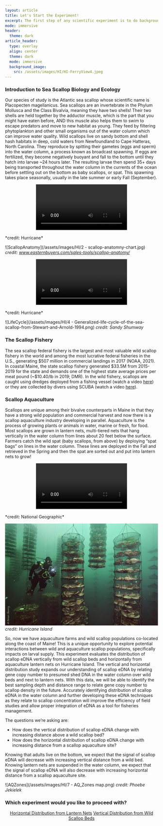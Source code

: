 ```yaml
---
layout: article
title: Let's Start the Experiment!
excerpt: The first step of any scientific experiment is to do background research. Scroll down to read the background information, then select which experiment you would like to conduct!
mode: immersive
header:
  theme: dark
article_header:
  type: overlay
  align: center
  theme: dark
  mode: immersive
  background_image:
    src: /assets/images/HI/HI-FerryView4.jpeg
---
```


### Introduction to Sea Scallop Biology and Ecology

Our species of study is the Atlantic sea scallop whose scientific name is Placopecten magellanicus. Sea scallops are an invertebrate in the Phylum Mollusca and the Class Bivalvia, meaning they have two shells! Their two shells are held together by the adductor muscle, which is the part that you might have eaten before, AND this muscle also helps them to swim to escape predators and move to new habitat as young. They feed by filtering phytoplankton and other small organisms out of the water column which can improve water quality. Wild scallops live on sandy bottom and shell hash habitats in deep, cold waters from Newfoundland to Cape Hatteras, North Carolina. They reproduce by spitting their gametes (eggs and sperm) into the water column, a process known as broadcast spawning. If eggs are fertilized, they become negatively buoyant and fall to the bottom until they hatch into larvae ~24 hours later. The resulting larvae then spend 35+ days being transported throughout the water column in the currents of the ocean before settling out on the bottom as baby scallops, or spat. This spawning takes place seasonally, usually in the late summer or early Fall (September).

<p align="center">
<video controls>
  <source src="/assets/videos/Scallop.mp4" type="video/mp4">
</video> </p>
*credit: Hurricane*

![ScallopAnatomy](/assets/images/HI/2 - scallop-anatomny-chart.jpg)
*credit: www.easternbuyers.com/sales-tools/scallop-anatomy/*

<p align="center">
<video controls>
  <source src="/assets/videos/ConvertedSpatSmall.mp4" type="video/mp4">
</video> </p>
*credit: Hurricane*

![LifeCycle](/assets/images/HI/4 - Generalized-life-cycle-of-the-sea-scallop-from-Stewart-and-Arnold-1994.png)
*credit: Sandy Shumway*


### The Scallop Fishery

The sea scallop federal fishery is the largest and most valuable wild scallop fishery in the world and among the most lucrative federal fisheries in the U.S., generating \$507 million in commercial landings in 2017 (NOAA, 2021). In coastal Maine, the state scallop fishery generated \$33.5M from 2015-2019 for the state and demands one of the highest state average prices per meat pound (~\$10.40/lb in 2019; DMR). In the wild fishery, scallops are caught using dredges deployed from a fishing vessel (watch a video [here](https://www.youtube.com/watch?v=N3VRnUOE8dA)) or they are collected by divers using SCUBA (watch a video [here](https://www.youtube.com/watch?v=xI99P43N6fk)). 


### Scallop Aquaculture

Scallops are unique among their bivalve counterparts in Maine in that they have a strong wild population and commercial harvest and now there is a scallop aquaculture industry developing in parallel. Aquaculture is the process of growing plants or animals in water, marine or fresh, for food. Most scallops are grown in lantern nets, multi-tiered nets that hang vertically in the water column from lines about 20 feet below the surface. Farmers catch the wild spat (baby scallops, from above) by deploying “spat bags” on lines in the water column. These lines are deployed in the Fall and retrieved in the Spring and then the spat are sorted out and put into lantern nets to grow!


<p align="center">
<video controls>
  <source src="/assets/videos/SpatBagsSmall.mp4" type="video/mp4">
</video> </p>
*credit: National Geographic*

![LanternNets](/assets/images/HI/HI_LanternNet.jpeg)
*credit: Hurricane Island*

So, now we have aquaculture farms and wild scallop populations co-located along the coast of Maine! This is a unique opportunity to explore potential interactions between wild and aquaculture scallop populations, specifically impacts on larval supply. This experiment evaluates the distribution of scallop eDNA vertically from wild scallop beds and horizontally from aquaculture lantern nets on Hurricane Island. The vertical and horizontal distribution study expands our understanding of scallop eDNA by relating gene copy number to presumed shed DNA in the water column over wild beds and next to lantern nets. With this data, we will be able to identify the best sampling depth and distance range to relate gene copy number to scallop density in the future. Accurately identifying distribution of scallop eDNA in the water column and further developing these eDNA techniques as they relate to scallop concentration will improve the efficiency of field studies and allow proper integration of eDNA as a tool for fisheries management.

The questions we’re asking are:
- How does the vertical distribution of scallop eDNA change with increasing distance above a wild scallop bed?
- How does the horizontal distribution of scallop eDNA change with increasing distance from a scallop aquaculture site?

Knowing that adults live on the bottom, we expect that the signal of scallop eDNA will decrease with increasing vertical distance from a wild bed. Knowing lantern nets are suspended in the water column, we expect that the signal of scallop eDNA will also decrease with increasing horizontal distance from a scallop aquaculture site. 

![AQZones](/assets/images/HI/7 - AQ_Zones map.png)
*credit: Phoebe Jekielek*

### Which experiment would you like to proceed with?

<p align="center">
<a class="button button--outline-primary button--pill" href="Collection/HorizontalBackground">Horizontal Distribution from Lantern Nets</a> <a align="center" class="button button--outline-primary button--pill" href="Collection/VerticalBackground">Vertical Distribution from Wild Scallop Beds</a> </p>

